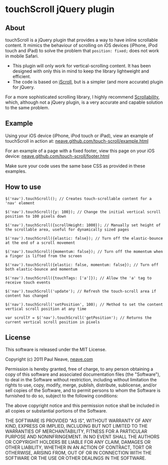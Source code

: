 # touchScroll jQuery plugin

## About

touchScroll is a jQuery plugin that provides a way to have inline scrollable content. It mimics the behaviour of scrolling on iOS devices (iPhone, iPod touch and iPad) to solve the problem that `position: fixed;` does not work in mobile Safari.

- This plugin will only work for vertical-scrolling content. It has been designed with only this in mind to keep the library lightweight and efficient.
- The code is based on [iScroll](https://github.com/cubiq/iscroll), but is a simpler (and more accurate) plugin for jQuery.

For a more sophisticated scrolling library, I highly recommend [Scrollability](http://joehewitt.github.com/scrollability/), which, although not a jQuery plugin, is a very accurate and capable solution to the same problem.

## Example

Using your iOS device (iPhone, iPod touch or iPad), view an example of touchScroll in action at: [neave.github.com/touch-scroll/example.html](http://neave.github.com/touch-scroll/example.html)

For an example of a page with a fixed footer, view this page on your iOS device: [neave.github.com/touch-scroll/footer.html](http://neave.github.com/touch-scroll/footer.html)

Make sure your code uses the same base CSS as provided in these examples.

## How to use

`$('nav').touchScroll(); // Creates touch-scrollable content for a 'nav' element`

`$('nav').touchScroll({y: 100}); // Change the initial vertical scroll position to 100 pixels down`

`$('nav').touchScroll({scrollHeight: 1000}); // Manually set height of the scrollable area, useful for dynamically sized pages`

`$('nav').touchScroll({elastic: false}); // Turn off the elastic-bounce at the end of a scroll movement`

`$('nav').touchScroll({momentum: false}); // Turn off the momentum when a finger is lifted from the screen`

`$('nav').touchScroll({elastic: false, momentum: false}); // Turn off both elastic-bounce and momentum`

`$('nav').touchScroll({touchTags: ['a']}); // Allow the 'a' tag to receive touch events`

`$('nav').touchScroll('update'); // Refresh the touch-scroll area if content has changed`

`$('nav').touchScroll('setPosition', 100); // Method to set the content vertical scroll position at any time`

`var scrollY = $('nav').touchScroll('getPosition'); // Returns the current vertical scroll position in pixels`


## License

This software is released under the MIT License.

Copyright (c) 2011 Paul Neave, [neave.com](http://neave.com/)

Permission is hereby granted, free of charge, to any person obtaining
a copy of this software and associated documentation files (the
"Software"), to deal in the Software without restriction, including
without limitation the rights to use, copy, modify, merge, publish,
distribute, sublicense, and/or sell copies of the Software, and to
permit persons to whom the Software is furnished to do so, subject to
the following conditions:

The above copyright notice and this permission notice shall be
included in all copies or substantial portions of the Software.

THE SOFTWARE IS PROVIDED "AS IS", WITHOUT WARRANTY OF ANY KIND,
EXPRESS OR IMPLIED, INCLUDING BUT NOT LIMITED TO THE WARRANTIES OF
MERCHANTABILITY, FITNESS FOR A PARTICULAR PURPOSE AND
NONINFRINGEMENT. IN NO EVENT SHALL THE AUTHORS OR COPYRIGHT HOLDERS BE
LIABLE FOR ANY CLAIM, DAMAGES OR OTHER LIABILITY, WHETHER IN AN ACTION
OF CONTRACT, TORT OR OTHERWISE, ARISING FROM, OUT OF OR IN CONNECTION
WITH THE SOFTWARE OR THE USE OR OTHER DEALINGS IN THE SOFTWARE.
